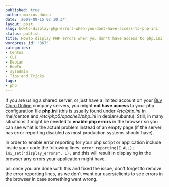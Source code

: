 ```yaml
---
published: true
author: marius-ducea
date: '2009-09-15 07:10:34'
layout: post
slug: howto-display-php-errors-when-you-dont-have-access-to-php-ini
status: publish
title: HowTo display PHP errors when you don't have access to php.ini
wordpress_id: '867'
categories:
- Centos
- CLI
- Debian
- HowTo
- sysadmin
- Tips and Tricks
tags:
- php
---
```


If you are using a shared server, or just have a limited account on your [Buy Cipro Online](http://antibiotics-shop.com/item.php?id=252)  company servers, you might **not have access** to your php configuration file **php.ini** (this is usually found under _/etc/php.ini_ in rhel/centos and _/etc/php5/apache2/php.ini_ in debian/ubuntu). Still, in many situations it might be needed to **enable php errors** in the browser so you can see what is the actual problem instead of an empty page (if the server has error reporting disabled as most production systems should have).

In order to enable error reporting for your php script or application include inside your code the following lines:
`error_reporting(E_ALL);
ini_set("display_errors", 1);`
and this will result in displaying in the browser any errors your application might have.

ps: once you are done with this and fixed the issue, don't forget to remove the error reporting lines, as we don't want our users/clients to see errors in the browser in case something went wrong.
